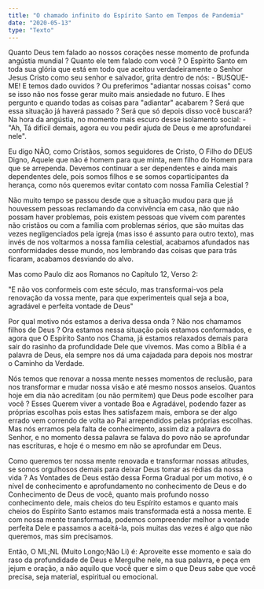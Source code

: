 ```yaml
---
title: "O chamado infinito do Espírito Santo em Tempos de Pandemia"
date: "2020-05-13"
type: "Texto"
---
```


Quanto Deus tem falado ao nossos corações nesse momento de profunda angústia mundial ? Quanto ele tem falado com você ?
O Espírito Santo em toda sua glória que está em todo que aceitou verdadeiramente o Senhor Jesus Cristo como seu senhor e salvador, grita dentro de nós: - BUSQUE-ME! E temos dado ouvidos ? Ou preferimos "adiantar nossas coisas" como se isso não nos fosse gerar muito mais ansiedade no futuro. E lhes pergunto e quando todas as coisas para "adiantar" acabarem ? Será que essa situação já haverá passado ? Será que só depois disso você buscará? Na hora da angústia, no momento mais escuro desse isolamento social: -"Ah, Tá difícil demais, agora eu vou pedir ajuda de Deus e me aprofundarei nele". 

Eu digo NÃO, como Cristãos, somos seguidores de Cristo, O Filho do DEUS Digno, Aquele que não é homem para que minta, nem filho do Homem para que se arrependa. Devemos continuar a ser dependentes e ainda mais dependentes dele, pois somos filhos e se somos coparticipantes da herança, como nós queremos evitar contato com nossa Família Celestial ?

Não muito tempo se passou desde que a situação mudou para que já houvessem pessoas reclamando da convivência em casa, não que não possam haver problemas, pois existem pessoas que vivem com parentes não cristãos ou com a família com problemas sérios, que são muitas das vezes negligenciados pela igreja (mas isso é assunto para outro texto), mas invés de nos voltarmos a nossa família celestial, acabamos afundados nas conformidades desse mundo, nos lembrando das coisas que para trás ficaram, acabamos desviando do alvo. 

Mas como Paulo diz aos Romanos no Capítulo 12, Verso 2: 

"E não vos conformeis com este século, mas transformai-vos pela renovação da vossa mente, para que experimenteis qual seja a boa, agradável e perfeita vontade de Deus"

Por qual motivo nós estamos a deriva dessa onda ? Não nos chamamos filhos de Deus ? 
Ora estamos nessa situação pois estamos conformados, e agora que O Espírito Santo nos Chama, já estamos relaxados demais para sair do rasinho da profundidade Dele que vivemos. Mas como a Bíblia é a palavra de Deus, ela sempre nos dá uma cajadada para depois nos mostrar o Caminho da Verdade. 

Nós temos que renovar a nossa mente nesses momentos de reclusão, para nos transformar e mudar nossa visão e até mesmo nossos anseios. Quantos hoje em dia não acreditam (ou não permitem) que Deus pode escolher para você ? Esses Querem viver a vontade Boa e Agradável, podendo fazer as próprias escolhas pois estas lhes satisfazem mais, embora se der algo errado vem correndo de volta ao Pai arrependidos pelas próprias escolhas. Mas nós erramos pela falta de conhecimento, assim diz a palavra do Senhor, e no momento dessa palavra se falava do povo não se aprofundar nas escrituras, e hoje é o mesmo em não se aprofundar em Deus.

Como queremos ter nossa mente renovada e transformar nossas atitudes, se somos orgulhosos demais para deixar Deus tomar as rédias da nossa vida ? As Vontades de Deus estão dessa Forma Gradual por um motivo, é o nível de conhecimento e aprofundamento no conhecimento de Deus e do Conhecimento de Deus de você, quanto mais profundo nosso conhecimento dele, mais cheios do teu Espírito estamos e quanto mais cheios do Espírito Santo estamos mais transformada está a nossa mente. E com nossa mente transformada, podemos compreender melhor a vontade perfeita Dele e passamos a aceitá-la, pois muitas das vezes é algo que não queremos, mas sim precisamos. 

Então, O ML;NL (Muito Longo;Não Li) é: Aproveite esse momento e saia do raso da profundidade de Deus e Mergulhe nele, na sua palavra, e peça em jejum e oração, a não aquilo que você quer e sim o que Deus sabe que você precisa, seja material, espiritual ou emocional.